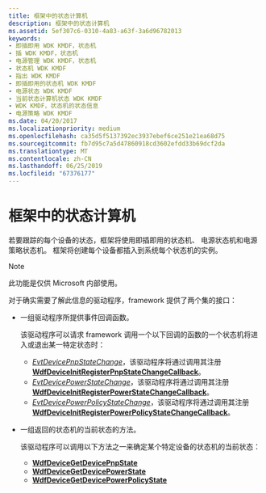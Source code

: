```yaml
---
title: 框架中的状态计算机
description: 框架中的状态计算机
ms.assetid: 5ef307c6-0310-4a83-a63f-3a6d96782013
keywords:
- 即插即用 WDK KMDF，状态机
- 插 WDK KMDF，状态机
- 电源管理 WDK KMDF，状态机
- 状态机 WDK KMDF
- 指出 WDK KMDF
- 即插即用的状态机 WDK KMDF
- 电源状态 WDK KMDF
- 当前状态计算机状态 WDK KMDF
- WDK KMDF，状态机的状态信息
- 电源策略 WDK KMDF
ms.date: 04/20/2017
ms.localizationpriority: medium
ms.openlocfilehash: ca35d5f5137392ec3937ebef6ce251e21ea68d75
ms.sourcegitcommit: fb7d95c7a5d47860918cd3602efdd33b69dcf2da
ms.translationtype: MT
ms.contentlocale: zh-CN
ms.lasthandoff: 06/25/2019
ms.locfileid: "67376177"
---
```

# <a name="state-machines-in-the-framework"></a>框架中的状态计算机


若要跟踪的每个设备的状态，框架将使用即插即用的状态机、 电源状态机和电源策略状态机。 框架将创建每个设备都插入到系统每个状态机的实例。

>[!NOTE]
>此功能是仅供 Microsoft 内部使用。

对于确实需要了解此信息的驱动程序，framework 提供了两个集的接口：

-   一组驱动程序所提供事件回调函数。

    该驱动程序可以请求 framework 调用一个以下回调的函数的一个状态机将进入或退出某一特定状态时：

    -   [*EvtDevicePnpStateChange*](https://docs.microsoft.com/windows-hardware/drivers/ddi/content/wdfdevice/nc-wdfdevice-evt_wdf_device_pnp_state_change_notification)，该驱动程序将通过调用其注册[ **WdfDeviceInitRegisterPnpStateChangeCallback**](https://docs.microsoft.com/windows-hardware/drivers/ddi/content/wdfdevice/nf-wdfdevice-wdfdeviceinitregisterpnpstatechangecallback)。
    -   [*EvtDevicePowerStateChange*](https://docs.microsoft.com/windows-hardware/drivers/ddi/content/wdfdevice/nc-wdfdevice-evt_wdf_device_power_state_change_notification)，该驱动程序将通过调用其注册[ **WdfDeviceInitRegisterPowerStateChangeCallback**](https://docs.microsoft.com/windows-hardware/drivers/ddi/content/wdfdevice/nf-wdfdevice-wdfdeviceinitregisterpowerstatechangecallback)。
    -   [*EvtDevicePowerPolicyStateChange*](https://docs.microsoft.com/windows-hardware/drivers/ddi/content/wdfdevice/nc-wdfdevice-evt_wdf_device_power_policy_state_change_notification)，该驱动程序将通过调用其注册[ **WdfDeviceInitRegisterPowerPolicyStateChangeCallback**](https://docs.microsoft.com/windows-hardware/drivers/ddi/content/wdfdevice/nf-wdfdevice-wdfdeviceinitregisterpowerpolicystatechangecallback)。
-   一组返回的状态机的当前状态的方法。

    该驱动程序可以调用以下方法之一来确定某个特定设备的状态机的当前状态：

    -   [**WdfDeviceGetDevicePnpState**](https://docs.microsoft.com/windows-hardware/drivers/ddi/content/wdfdevice/nf-wdfdevice-wdfdevicegetdevicepnpstate)
    -   [**WdfDeviceGetDevicePowerState**](https://docs.microsoft.com/windows-hardware/drivers/ddi/content/wdfdevice/nf-wdfdevice-wdfdevicegetdevicepowerstate)
    -   [**WdfDeviceGetDevicePowerPolicyState**](https://docs.microsoft.com/windows-hardware/drivers/ddi/content/wdfdevice/nf-wdfdevice-wdfdevicegetdevicepowerpolicystate)

 

 





